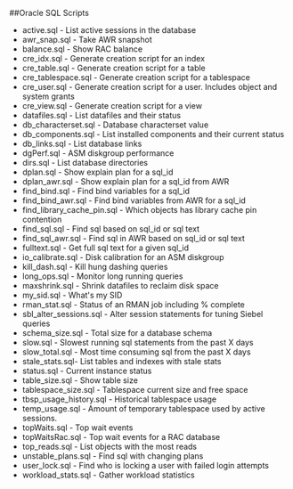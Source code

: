 ##Oracle SQL Scripts
- active.sql - List active sessions in the database
- awr_snap.sql - Take AWR snapshot
- balance.sql - Show RAC balance
- cre_idx.sql - Generate creation script for an index
- cre_table.sql - Generate creation script for a table
- cre_tablespace.sql - Generate creation script for a tablespace
- cre_user.sql - Generate creation script for a user.  Includes object and system grants
- cre_view.sql - Generate creation script for a view
- datafiles.sql - List datafiles and their status
- db_characterset.sql - Database characterset value
- db_components.sql - List installed components and their current status
- db_links.sql - List database links
- dgPerf.sql - ASM diskgroup performance
- dirs.sql - List database directories
- dplan.sql - Show explain plan for a sql_id
- dplan_awr.sql - Show explain plan for a sql_id from AWR
- find_bind.sql - Find bind variables for a sql_id
- find_bind_awr.sql - Find bind variables from AWR for a sql_id
- find_library_cache_pin.sql - Which objects has library cache pin contention
- find_sql.sql - Find sql based on sql_id or sql text
- find_sql_awr.sql - Find sql in AWR based on sql_id or sql text
- fulltext.sql - Get full sql text for a given sql_id
- io_calibrate.sql - Disk calibration for an ASM diskgroup
- kill_dash.sql - Kill hung dashing queries
- long_ops.sql - Monitor long running queries
- maxshrink.sql - Shrink datafiles to reclaim disk space
- my_sid.sql - What's my SID
- rman_stat.sql - Status of an RMAN job including % complete
- sbl_alter_sessions.sql - Alter session statements for tuning Siebel queries
- schema_size.sql - Total size for a database schema
- slow.sql - Slowest running sql statements from the past X days
- slow_total.sql - Most time consuming sql from the past X days
- stale_stats.sql- List tables and indexes with stale stats
- status.sql - Current instance status
- table_size.sql - Show table size
- tablespace_size.sql - Tablespace current size and free space
- tbsp_usage_history.sql - Historical tablespace usage
- temp_usage.sql - Amount of temporary tablespace used by active sessions.
- topWaits.sql - Top wait events
- topWaitsRac.sql - Top wait events for a RAC database
- top_reads.sql - List objects with the most reads
- unstable_plans.sql - Find sql with changing plans
- user_lock.sql - Find who is locking a user with failed login attempts
- workload_stats.sql - Gather workload statistics
